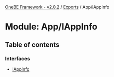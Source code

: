 [OneBE Framework - v2.0.2](../README.md) / [Exports](../modules.md) / App/IAppInfo

# Module: App/IAppInfo

## Table of contents

### Interfaces

- [IAppInfo](../interfaces/App_IAppInfo.IAppInfo.md)
